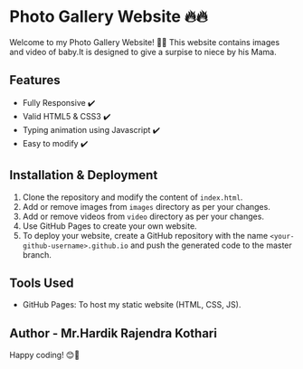 # Photo Gallery Website 🔥🔥
>
Welcome to my Photo Gallery Website! 🎉🚀 This website contains images and video of baby.It is designed to give a surpise to niece by his Mama. 

## Features

- Fully Responsive ✔️
- Valid HTML5 & CSS3 ✔️
- Typing animation using Javascript ✔️
- Easy to modify ✔️

## Installation & Deployment

1. Clone the repository and modify the content of `index.html`.
2. Add or remove images from `images` directory as per your changes.
3. Add or remove videos from `video` directory as per your changes.
4. Use GitHub Pages to create your own website.
5. To deploy your website, create a GitHub repository with the name `<your-github-username>.github.io` and push the generated code to the master branch.

## Tools Used

- GitHub Pages: To host my static website (HTML, CSS, JS).

## Author - Mr.Hardik Rajendra Kothari
Happy coding! 😊🚀
